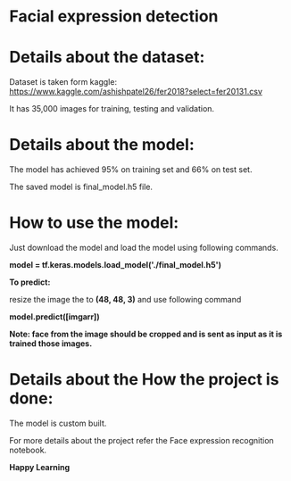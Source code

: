 # Facial expression detection

# Details about the dataset:

Dataset is taken form kaggle: https://www.kaggle.com/ashishpatel26/fer2018?select=fer20131.csv

It has 35,000 images for training, testing and validation.

# Details about the model:

The model has achieved 95% on training set and 66% on test set.

The saved model is final_model.h5 file. 

# How to use the model:

Just download the model and load the model using following commands.

**model = tf.keras.models.load_model('./final_model.h5')**

**To predict:**

resize the image the to **(48, 48, 3)** and use following command

**model.predict([imgarr])**

**Note: face from the image should be cropped and is sent as input as it is trained those images.**

# Details about the How the project is done:

The model is custom built. 

For more details about the project refer the Face expression recognition notebook.

**Happy Learning**

